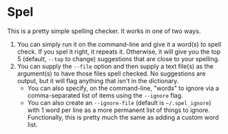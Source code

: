 # Spel
This is a pretty simple spelling checker.  It works in one of two ways.

1. You can simply run it on the command-line and give it a word(s) to spell
   check.  If you spel it right, it repeats it.  Otherwise, it will give you
   the top 5 (default, `--top` to change) suggestions that are close to your
   spelling.
2. You can supply the `--file` option and then supply a text file(s) as the
   argument(s) to have those files spell checked.  No suggestions are output,
   but it will flag anything that isn't in the dictionary.
    * You can also specify, on the command-line, "words" to ignore via
      a comma-separated list of items using the `--ignore` flag.
    * You can also create an `--ignore-file` (default is `~/.spel_ignore`)
      with 1 word per line as a more permanent list of things to ignore.
      Functionally, this is pretty much the same as adding a custom word
      list.
